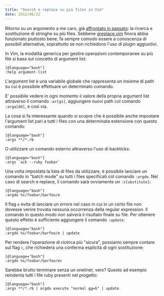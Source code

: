 ```yaml
---
title: "Search e replace su più files in Vim"
date: 2012/06/22
---
```


Ritorno su un argomento a me caro, già [affrontato in passato][old]: la ricerca
e sostituzione di stringhe su più files. Sebbene [greplace.vim][greplace]
finora abbia funzionato piuttosto bene, fa sempre comodo essere a conoscenza di
possibili alternative, soprattutto se non richiedono l'uso di plugin
aggiuntivi.

In Vim, la modalità generica per gestire operazioni contemporanee su più
file si basa sul concetto di argument list:

    [@language="bash"]
    :help argument-list

L'argument list è una variabile globale che rappresenta un insieme di path
su cui è possibile effettuare un determinato comando.

E' possibile vedere in ogni momento il valore della propria argument list
attraverso il comando `:ar[gs]`, aggiungere nuovi path col comando `:arga[dd]`,
e così via.

La cosa si fa interessante quando si scopre che è possibile anche impostare
l'argument list pari a tutti i files con una determinata estensione con questo
comando:

    [@language="bash"]
    :args **/*.rb

O utilizzare un comando esterno attraverso l'uso di backticks:

    [@language="bash"]
    :args `ack --ruby foobar`

Una volta impostata la lista di files da utilizzare, è possibile
lanciare un comando in "batch mode" su tutti i files specificati col
comando `:argdo`. Nel caso di search e replace, il comando sarà
ovviamente un `:s[ubstitute]`:

    [@language="bash"]
    :argdo %s/foobar/barfoo/e

Il flag `e` evita di lanciare un errore nel caso in cui in un certo
file non dovesse venire trovata nessuna occorrenza della regular
expression. Il comando in questo modo non salverà il risultato finale su file.
Per ottenere questo effetto è sufficiente aggiungere il comando `:update`:

    [@language="bash"]
    :argdo %s/foobar/barfoo/e | update

Per rendere l'operazione di ricerca più "sicura", possiamo sempre
contare sul flag `c`, che richiederà una conferma esplicita di ogni
sostituzione:

    [@language="bash"]
    :argdo %s/foobar/barfoo/ec

Sarebbe brutto terminare senza un oneliner, vero? Questo ad esempio reindenta
tutti i file ruby presenti nel progetto:

    [@language="bash"]
    :args **/*.rb | argdo execute "normal gg=G" | update

[old]: http://stefanoverna.com/blog/2011/11/search-e-replace-di-file-multipli-su-vim.html
[greplace]: http://www.vim.org/scripts/script.php?script_id=1813

